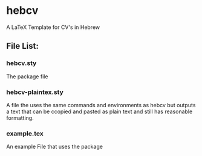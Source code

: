 # hebcv
A LaTeX Template for CV's in Hebrew

## File List:
### hebcv.sty
The package file

### hebcv-plaintex.sty
A file the uses the same commands and environments as hebcv but outputs a text that can be ccopied and pasted as plain text and still has reasonable formatting.

### example.tex
An example File that uses the package